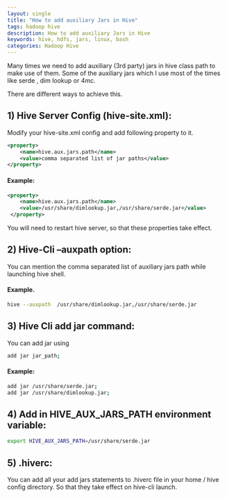 ```yaml
---
layout: single
title: "How to add auxiliary Jars in Hive"
tags: hadoop hive
description: How to add auxiliary Jars in Hive
keywords: hive, hdfs, jars, linux, bash
categories: Hadoop Hive
---
```


Many times we need to add auxiliary (3rd party) jars in hive class path to make use of them. Some of the auxiliary jars which I use most of the times like serde , dim lookup or 4mc.

There are different ways to achieve this.

## 1) Hive Server Config (hive-site.xml):

Modify your hive-site.xml config and add following property to it.

```xml
<property>
    <name>hive.aux.jars.path</name>
    <value>comma separated list of jar paths</value>
</property>
```

#### Example:

```xml
<property>
    <name>hive.aux.jars.path</name>
    <value>/usr/share/dimlookup.jar,/usr/share/serde.jar</value>
 </property>
```

You will need to restart hive server, so that these properties take effect.

## 2) Hive-Cli –auxpath option:
You can mention the comma separated list of auxiliary jars path while launching hive shell.

#### Example.

```bash
hive --auxpath  /usr/share/dimlookup.jar,/usr/share/serde.jar
```

## 3) Hive Cli add jar command:
You can add jar using

```bash
add jar jar_path;
```
#### Example:

```bash
add jar /usr/share/serde.jar;
add jar /usr/share/dimlookup.jar;
```

## 4) Add in HIVE_AUX_JARS_PATH environment variable:

```bash
export HIVE_AUX_JARS_PATH=/usr/share/serde.jar
```

## 5) .hiverc:

You can add all your add jars statements to .hiverc file in your home / hive config directory. So that they take effect on hive-cli launch.
